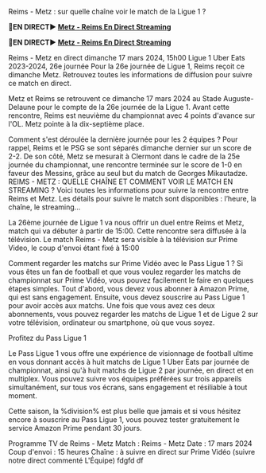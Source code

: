 Reims - Metz : sur quelle chaîne voir le match de la Ligue 1 ?

<strong>🔴EN DIRECT▶ [Metz - Reims En Direct Streaming](https://sports2tv.live/frenchleague/)</strong>

<strong>🔴EN DIRECT▶ [Metz - Reims En Direct Streaming](https://sports2tv.live/frenchleague/)</strong>

Reims - Metz en direct dimanche 17 mars 2024, 15h00 Ligue 1 Uber Eats 2023-2024, 26e journée
Pour la 26e journée de Ligue 1, Reims reçoit ce dimanche Metz. Retrouvez toutes les informations de diffusion pour suivre ce match en direct.

Metz et Reims se retrouvent ce dimanche 17 mars 2024 au Stade Auguste-Delaune pour le compte de la 26e journée de la Ligue 1. Avant cette rencontre, Reims est neuvième du championnat avec 4 points d'avance sur l'OL. Metz pointe à la dix-septième place.

Comment s'est déroulée la dernière journée pour les 2 équipes ?
Pour rappel, Reims et le PSG se sont séparés dimanche dernier sur un score de 2-2. De son côté, Metz se mesurait à Clermont dans le cadre de la 25e journée du championnat, une rencontre terminée sur le score de 1-0 en faveur des Messins, grâce au seul but du match de Georges Mikautadze.
REIMS - METZ : QUELLE CHAÎNE ET COMMENT VOIR LE MATCH EN STREAMING ?
Voici toutes les informations pour suivre la rencontre entre Reims et Metz. Les détails pour suivre le match sont disponibles : l’heure, la chaîne, le streaming...

La 26ème journée de Ligue 1 va nous offrir un duel entre Reims et Metz, match qui va débuter à partir de 15:00. Cette rencontre sera diffusée à la télévision. Le match Reims - Metz sera visible à la télévision sur Prime Video, le coup d'envoi étant fixé à 15:00

Comment regarder les matchs sur Prime Vidéo avec le Pass Ligue 1 ?
Si vous êtes un fan de football et que vous voulez regarder les matchs de championnat sur Prime Vidéo, vous pouvez facilement le faire en quelques étapes simples. Tout d'abord, vous devez vous abonner à Amazon Prime, qui est sans engagement. Ensuite, vous devez souscrire au Pass Ligue 1 pour avoir accès aux matchs. Une fois que vous avez ces deux abonnements, vous pouvez regarder les matchs de Ligue 1 et de Ligue 2 sur votre télévision, ordinateur ou smartphone, où que vous soyez.

Profitez du Pass Ligue 1

Le Pass Ligue 1 vous offre une expérience de visionnage de football ultime en vous donnant accès à huit matchs de Ligue 1 Uber Eats par journée de championnat, ainsi qu'à huit matchs de Ligue 2 par journée, en direct et en multiplex. Vous pouvez suivre vos équipes préférées sur trois appareils simultanément, sur tous vos écrans, sans engagement et résiliable à tout moment.

Cette saison, la %division% est plus belle que jamais et si vous hésitez encore à souscrire au Pass Ligue 1, vous pouvez tester gratuitement le service Amazon Prime pendant 30 jours.

Programme TV de Reims - Metz
Match : Reims - Metz
Date : 17 mars 2024
Coup d'envoi : 15 heures
Chaîne : à suivre en direct sur Prime Vidéo (suivre notre direct commenté L'Équipe) fdgfd df
